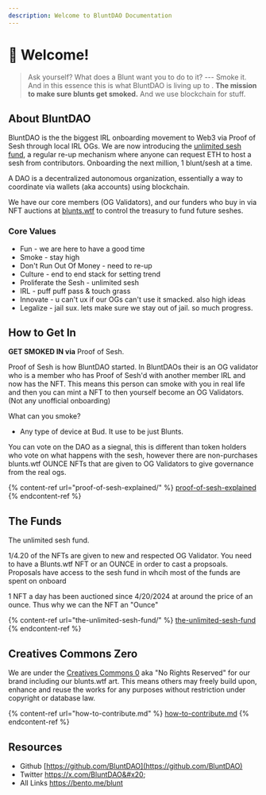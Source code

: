 ```yaml
---
description: Welcome to BluntDAO Documentation
---
```


# 👋 Welcome!

> Ask yourself? What does a Blunt want you to do to it? --- Smoke it. And in this essence this is what BluntDAO is living up to . **The mission to make sure blunts get smoked.** And we use blockchain for stuff.

## About BluntDAO

BluntDAO is the the biggest IRL onboarding movement to Web3 via Proof of Sesh through local IRL OGs. We are now introducing the [unlimited sesh fund](https://blunts.wtf), a regular re-up mechanism where anyone can request ETH to host a sesh from contributors. Onboarding the next million, 1 blunt/sesh at a time.

A DAO is a decentralized autonomous organization, essentially a way to coordinate via wallets (aka accounts) using blockchain.&#x20;

We have our core members (OG Validators), and our funders who buy in via NFT auctions at [blunts.wtf](https://blunts.wtf) to control the treasury to fund future seshes.&#x20;



### Core Values

* Fun - we are here to have a good time
* Smoke - stay high
* Don't Run Out Of Money - need to re-up
* Culture - end to end stack for setting trend
* Proliferate the Sesh - unlimited sesh
* IRL - puff puff pass & touch grass
* Innovate - u can't ux if our OGs can't use it smacked. also high ideas
* Legalize - jail sux. lets make sure we stay out of jail. so much progress.

## How to Get In

**GET SMOKED IN via** Proof of Sesh.&#x20;

Proof of Sesh is how BluntDAO started. In BluntDAOs their is an OG validator who is a member who has Proof of Sesh'd with another member IRL and now has the NFT. This means this person can smoke with you in real life and then you can mint a NFT to then yourself become an OG Validators. (Not any unofficial onboarding)



What can you smoke?

* Any type of device at Bud. It use to be just Blunts.&#x20;

You can vote on the DAO as a siegnal, this is different than token holders who vote on what happens with the sesh, however there are non-purchases blunts.wtf OUNCE NFTs that are given to OG Validators to give governance from the real ogs.&#x20;

{% content-ref url="proof-of-sesh-explained/" %}
[proof-of-sesh-explained](proof-of-sesh-explained/)
{% endcontent-ref %}

## The Funds

The unlimited sesh fund.

1/4.20 of the NFTs are given to new and respected OG Validator. You need to have a Blunts.wtf NFT or an OUNCE in order to cast a propsoals. Proposals have access to the sesh fund in whcih most of the funds are spent on onboard



1 NFT a day has been auctioned since 4/20/2024 at around the price of an ounce. Thus why we can the NFT an "Ounce"&#x20;



{% content-ref url="the-unlimited-sesh-fund/" %}
[the-unlimited-sesh-fund](the-unlimited-sesh-fund/)
{% endcontent-ref %}

## Creatives Commons Zero&#x20;

We are under the [Creatives Commons 0](https://creativecommons.org/public-domain/cc0/) aka "No Rights Reserved" for our brand including our blunts.wtf art. This means others may freely build upon, enhance and reuse the works for any purposes without restriction under copyright or database law.

{% content-ref url="how-to-contribute.md" %}
[how-to-contribute.md](how-to-contribute.md)
{% endcontent-ref %}

## Resources

* Github [https://github.com/BluntDAO](https://github.com/BluntDAO)
* Twitter https://x.com/BluntDAO&#x20;
* All Links [https://bento.me/blunt ](https://bento.me/blunt)
